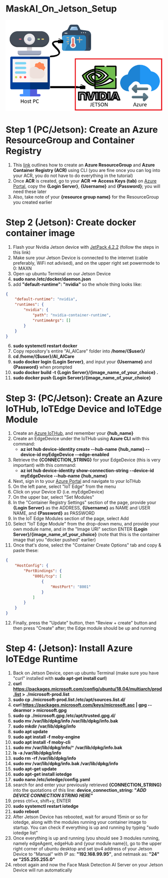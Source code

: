 # MaskAI_On_Jetson_Setup
![Overall Schematic Jetson](/Jetson/Overall_Schematic_Jetson.png)

# Step 1 (PC/Jetson): Create an Azure ResourceGroup and Container Registry
1. This [link](https://docs.microsoft.com/zh-tw/azure/container-registry/container-registry-get-started-azure-cli) outlines how to create an **Azure ResourceGroup** and **Azure Container Registry (ACR)** using CLI (you are fine once you can log into your ACR, you do not have to do everything in the tutorial)
2. Once **ACR** is created, go to your **ACR ==> Access Keys (tab)** on [Azure Portal](https://portal.azure.com), copy the **{Login Server}**, **{Username}** and **{Password}**; you will need these later
3. Also, take note of your **{resource group name}** for the ResourceGroup you created earlier

# Step 2 (Jetson): Create docker container image
1. Flash your Nvidia Jetson device with [JetPack 4.2.2](https://developer.nvidia.com/jetpack-422-archive) (follow the steps in this link)
2. Make sure your Jetson Device is connected to the internet (cable preferably, WiFi not advised), and on the upper right set powermode to 0: MAXN
3. Open up ubuntu Terminal on our Jetson Device
4. **sudo nano /etc/docker/daemon.json**
5. add **"default-runtime": "nvidia"** so the whole thing looks like:
```json
{
    "default-runtime": "nvidia",
    "runtimes": {
        "nvidia": {
            "path": "nvidia-container-runtime",
            "runtimeArgs": []
        }
    }
}
```
6. **sudo systemctl restart docker**
7. Copy repository's entire "AI_AICare" folder into **/home/{$user}/**
8. **cd /home/{$user}/AI_AICare**
9.  **sudo docker login {Login Server}**, and input your **{Username}** and **{Password}** when prompted
10. **sudo docker build -t {Login Server}/{image_name_of_your_choice} .**
11. **sudo docker push {Login Server}/{image_name_of_your_choice}**

# Step 3: (PC/Jetson): Create an Azure IoTHub, IoTEdge Device and IoTEdge Module
1. Create an [Azure IoTHub](https://docs.microsoft.com/en-us/azure/iot-hub/iot-hub-create-using-cli), and remember your **{hub_name}**
2. Create an EdgeDevice under the IoTHub using **Azure CLI** with this command: 
   * **az iot hub device-identity create --hub-name **{hub_name}** --device-id **myEdgeDevice** --edge-enabled**
3. Retrieve the **{CONNECTION_STRING}** for your EdgeDevice (this is very important) with this command: 
   * **az iot hub device-identity show-connection-string --device-id **myEdgeDevice** --hub-name **{hub_name}****
4. Next, sign in to your [Azure Portal](https://portal.azure.com) and navigate to your IoTHub
5. On the left pane, select "IoT Edge" from the menu
6. Click on your Device ID (i.e. myEdgeDevice)
7. On the upper bar, select "Set Modules"
8. In the "Container Registry Settings" section of the page, provide your **{Login Server}** as the ADDRESS, **{Username}** as NAME and USER NAME, and **{Password}** as PASSWORD
9.  In the IoT Edge Modules section of the page, select Add
10. Select "IoT Edge Module" from the drop-down menu, and provide your own module name, and in the "Image URI" section ENTER **{Login Server}/{image_name_of_your_choice}** (note that this is the container image that you "docker pushed" earlier)
11. Once that's done, select the "Container Create Options" tab and copy & paste these:
```json 
{
    "HostConfig": {
        "PortBindings": {
            "8001/tcp": [
                {
                    "HostPort": "8001"
                }
            ]
        }
    }
}
```
12.  Finally, press the "Update" button, then "Review + create" button and then press "Create" after; the Edge module should be up and running

# Step 4: (Jetson): Install Azure IoTEdge Runtime
1. Back on Jetson Device, open up ubuntu Terminal (make sure you have "curl" installed with **sudo apt-get install curl**)
2. **curl https://packages.microsoft.com/config/ubuntu/18.04/multiarch/prod.list > ./microsoft-prod.list**
3. **sudo cp ./microsoft-prod.list /etc/apt/sources.list.d/**
4. **curl https://packages.microsoft.com/keys/microsoft.asc | gpg --dearmor > microsoft.gpg**
5. **sudo cp ./microsoft.gpg /etc/apt/trusted.gpg.d/**
6. **sudo mv /var/lib/dpkg/info /var/lib/dpkg/info.bak**
7. **sudo mkdir /var/lib/dpkg/info**
8. **sudo apt update**
9. **sudo apt install -f moby-engine**
10. **sudo apt install -f moby-cli**
11. **sudo mv /var/lib/dpkg/info/*** **/var/lib/dpkg/info.bak**
12. **ls -a /var/lib/dpkg/info**
13. **sudo rm -rf /var/lib/dpkg/info**
14. **sudo mv /var/lib/dpkg/info.bak /var/lib/dpkg/info**
15. **sudo apt-get update**
16. **sudo apt-get install iotedge**
17. **sudo nano /etc/iotedge/config.yaml**
18. search for and enter your previously retrieved **{CONNECTION_STRING}** into the quotations of this line: **device_connection_string: "*ADD DEVICE CONNECTION STRING HERE*"**
19. press ctrl+x, shift+y, ENTER
20. **sudo systemctl restart iotedge**
21. **sudo reboot**
22. After Jetson Device has rebooted, wait for around 15min or so for iotedge, along with the modules running your container image to startup. You can check if everything is up and running by typing "sudo iotedge list"
23. Once everything is up and running (you should see 3 modules running, namely edgeAgent, edgeHub and {your module name}), go to the upper right corner of ubuntu desktop and set ipv4 address of your Jetson Device to "Manual" with IP as: **"192.168.99.95"**, and netmask as: **"24" or "255.255.255.0"**
24. reboot again and now the Face Mask Detection AI Server on your Jetson Device will run automatically



